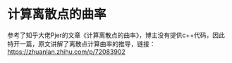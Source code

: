 # 计算离散点的曲率

参考了知乎大佬Pjer的文章《计算离散点的曲率》，博主没有提供c++代码，因此特开一篇，原文讲解了离散点计算曲率的推导，链接：https://zhuanlan.zhihu.com/p/72083902
